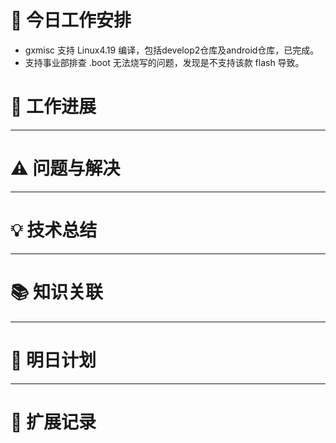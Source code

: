 



# **🔧 今日工作安排**
- gxmisc 支持 Linux4.19 编译，包括develop2仓库及android仓库，已完成。
- 支持事业部排查 .boot 无法烧写的问题，发现是不支持该款 flash 导致。



# **📌 工作进展**



---

# **⚠️ 问题与解决**


---

# **💡 技术总结**


---

# **📚 知识关联**


---
# **📌 明日计划**


---

# **💬 扩展记录**



